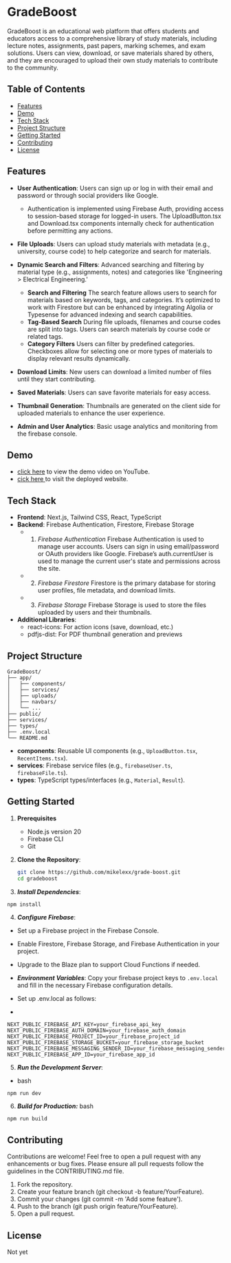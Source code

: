 # GradeBoost

GradeBoost is an educational web platform that offers students and educators access to a comprehensive library of study materials, including lecture notes, assignments, past papers, marking schemes, and exam solutions. Users can view, download, or save materials shared by others, and they are encouraged to upload their own study materials to contribute to the community.

## Table of Contents
* [Features](#features)
* [Demo](#demo)
* [Tech Stack](#tech-stack)
* [Project Structure](#project-structure)
* [Getting Started](#getting-started)
* [Contributing](#contributing)
* [License](#license)

## Features
- **User Authentication**: Users can sign up or log in with their email and password or through social providers like Google.
  - Authentication is implemented using Firebase Auth, providing access to session-based storage for logged-in users. The UploadButton.tsx and Download.tsx components internally check for authentication before permitting any actions.

- **File Uploads**: Users can upload study materials with metadata (e.g., university, course code) to help categorize and search for materials.

- **Dynamic Search and Filters**: Advanced searching and filtering by material type (e.g., assignments, notes) and categories like 'Engineering > Electrical Engineering.'
  - **Search and Filtering**
    The search feature allows users to search for materials based on keywords, tags, and categories. It’s optimized to work with Firestore but can be enhanced by integrating Algolia or Typesense for advanced indexing and search capabilities.
  - **Tag-Based Search**
    During file uploads, filenames and course codes are split into tags. Users can search materials by course code or related tags.
  - **Category Filters**
    Users can filter by predefined categories. Checkboxes allow for selecting one or more types of materials to display relevant results dynamically.

- **Download Limits**: New users can download a limited number of files until they start contributing.

- **Saved Materials**: Users can save favorite materials for easy access.

- **Thumbnail Generation**: Thumbnails are generated on the client side for uploaded materials to enhance the user experience.

- **Admin and User Analytics**: Basic usage analytics and monitoring from the firebase console.

## Demo
- [click here](https://youtu.be/sPL0t33Z1ws?feature=shared) to view the demo video on YouTube.
- [cick here ](https://grade-boost-michael-murithis-projects.vercel.app) to visit the deployed website.

## Tech Stack
- **Frontend**: Next.js, Tailwind CSS, React, TypeScript
- **Backend**: Firebase Authentication, Firestore, Firebase Storage
  - 1. *Firebase Authentication*
    Firebase Authentication is used to manage user accounts. Users can sign in using email/password or OAuth providers like Google. Firebase’s auth.currentUser is used to manage the current user's state and permissions across the site.
  - 2. *Firebase Firestore*
    Firestore is the primary database for storing user profiles, file metadata, and download limits.
  - 3. *Firebase Storage*
    Firebase Storage is used to store the files uploaded by users and their thumbnails.
- **Additional Libraries**:
  - react-icons: For action icons (save, download, etc.)
  - pdfjs-dist: For PDF thumbnail generation and previews

## Project Structure
```
GradeBoost/
├── app/
│   ├── components/
│   ├── services/
│   ├── uploads/
│   ├── navbars/
│   └── ...
├── public/
├── services/
├── types/
├── .env.local
└── README.md

```
- **components**: Reusable UI components (e.g., `UploadButton.tsx`, `RecentItems.tsx`).
- **services**: Firebase service files (e.g., `firebaseUser.ts`, `firebaseFile.ts`).
- **types**: TypeScript types/interfaces (e.g., `Material`, `Result`).

## Getting Started
1. **Prerequisites**
   - Node.js version 20
   - Firebase CLI
   - Git

2. **Clone the Repository**:
   ```bash
   git clone https://github.com/mikelexx/grade-boost.git
   cd gradeboost

3. ***Install Dependencies***:
 ```bash
 npm install

 ```
4. ***Configure Firebase***:
 - Set up a Firebase project in the Firebase Console.
 - Enable Firestore, Firebase Storage, and Firebase Authentication in your project.
 - Upgrade to the Blaze plan to support Cloud Functions if needed.

- ***Environment Variables***: Copy your firebase project keys  to `.env.local` and fill in the necessary Firebase configuration details.
- Set up .env.local as follows:
-
 ```
 NEXT_PUBLIC_FIREBASE_API_KEY=your_firebase_api_key
 NEXT_PUBLIC_FIREBASE_AUTH_DOMAIN=your_firebase_auth_domain
 NEXT_PUBLIC_FIREBASE_PROJECT_ID=your_firebase_project_id
 NEXT_PUBLIC_FIREBASE_STORAGE_BUCKET=your_firebase_storage_bucket
 NEXT_PUBLIC_FIREBASE_MESSAGING_SENDER_ID=your_firebase_messaging_sender_id
 NEXT_PUBLIC_FIREBASE_APP_ID=your_firebase_app_id

 ```




 5. ***Run the Development Server***:
 - bash
 ```
 npm run dev
 ```

 6. ***Build for Production:***
 bash
 ```
 npm run build
 ```
## Contributing
Contributions are welcome! Feel free to open a pull request with any enhancements or bug fixes. Please ensure all pull requests follow the guidelines in the CONTRIBUTING.md file.

1. Fork the repository.
2. Create your feature branch (git checkout -b feature/YourFeature).
3. Commit your changes (git commit -m 'Add some feature').
4. Push to the branch (git push origin feature/YourFeature).
5. Open a pull request.

## License
Not yet
